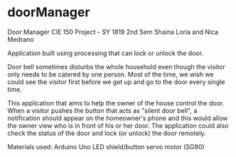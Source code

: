# doorManager
Door Manager
CIE 150 Project - SY 1819 2nd Sem
Shaina Loria and Nica Medrano

Application built using processing that can lock or unlock the door. 

Door bell sometimes disturbs the whole household even though the visitor only needs to be catered by one person.
Most of the time, we wish we could see the visitor first before we get up and go to the door every single time. 

This application that aims to help the owner of the house control the door. 
When a visitor pushes the button that acts as "silent door bell", a notification should appear on the homeowner's phone
and this would allow the owner view who is in front of his or her door. 
The application could also check the status of the door and lock (or unlock) the door remotely.

Materials used:
Arduino Uno
LED shield/button
servo motor (SG90)



